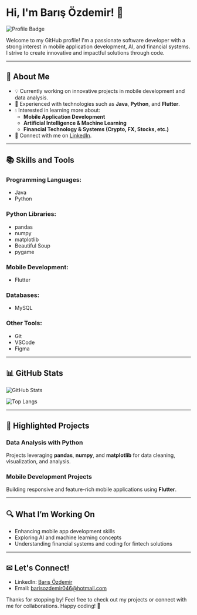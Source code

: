 # Hi, I'm Barış Özdemir! 👋
![Profile Badge](https://img.shields.io/badge/Profile-%400xbarss-blue)

Welcome to my GitHub profile! I'm a passionate software developer with a strong interest in mobile application development, AI, and financial systems. I strive to create innovative and impactful solutions through code.

---

## 🚀 **About Me**
- 💡 Currently working on innovative projects in mobile development and data analysis.
- 🌟 Experienced with technologies such as **Java**, **Python**, and **Flutter**.
- 💧 Interested in learning more about:
  - **Mobile Application Development**
  - **Artificial Intelligence & Machine Learning**
  - **Financial Technology & Systems (Crypto, FX, Stocks, etc.)**
- 🔗 Connect with me on [LinkedIn](https://www.linkedin.com/in/-barisozdemir-/).

---

## 📚 **Skills and Tools**

### **Programming Languages:**
- Java
- Python

### **Python Libraries:**
- pandas
- numpy
- matplotlib
- Beautiful Soup
- pygame

### **Mobile Development:**
- Flutter

### **Databases:**
- MySQL

### **Other Tools:**
- Git
- VSCode
- Figma

---

## 📊 **GitHub Stats**
![GitHub Stats](https://github-readme-stats.vercel.app/api?username=0xbarss&show_icons=true&theme=radical)

![Top Langs](https://github-readme-stats.vercel.app/api/top-langs/?username=0xbarss&layout=compact&theme=radical)

---

## 🔖 **Highlighted Projects**

### **Data Analysis with Python**
Projects leveraging **pandas**, **numpy**, and **matplotlib** for data cleaning, visualization, and analysis.

### **Mobile Development Projects**
Building responsive and feature-rich mobile applications using **Flutter**.

---

## 🔍 **What I’m Working On**
- Enhancing mobile app development skills
- Exploring AI and machine learning concepts
- Understanding financial systems and coding for fintech solutions

---


## ✉ **Let's Connect!**
- LinkedIn: [Barış Özdemir](https://www.linkedin.com/in/-barisozdemir-/)
- Email: barisozdemir046@hotmail.com

Thanks for stopping by! Feel free to check out my projects or connect with me for collaborations. Happy coding! 🚀
